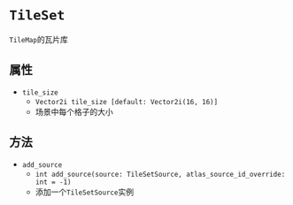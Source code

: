 # `TileSet`

`TileMap`的瓦片库

## 属性

* `tile_size`
  * `Vector2i tile_size [default: Vector2i(16, 16)]`
  * 场景中每个格子的大小

## 方法

* `add_source`
  * `int add_source(source: TileSetSource, atlas_source_id_override: int = -1)`
  * 添加一个`TileSetSource`实例